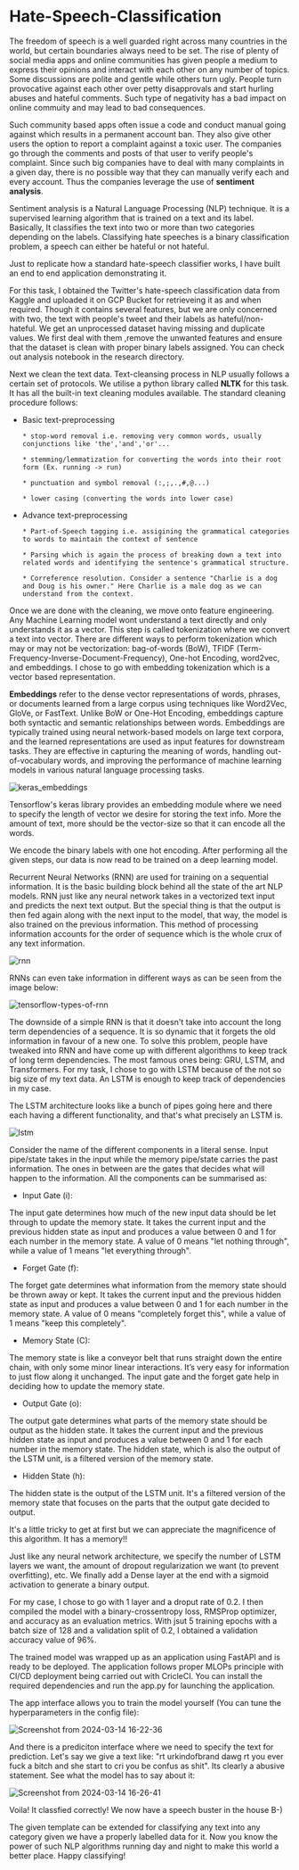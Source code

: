 # Hate-Speech-Classification

The freedom of speech is a well guarded right across many countries in the world, but certain boundaries always need to be set. The rise of plenty of social media apps and online communities has given people a medium to express their opinions and interact with each other on any number of topics. Some discussions are polite and gentle while others turn ugly. People turn provocative against each other over petty disapprovals and start hurling abuses and hateful comments. Such type of negativity has a bad impact on online commuity and may lead to bad consequences. 

Such community based apps often issue a code and conduct manual going against which results in a permanent account ban. They also give other users the option to report a complaint against a toxic user. The companies go through the comments and posts of that user to verify people's complaint. Since such big companies have to deal with many complaints in a given day, there is no possible way that they can manually verify each and every account. Thus the companies leverage the use of **sentiment analysis**. 

Sentiment analysis is a Natural Language Processing (NLP) technique. It is a supervised learning algorithm that is trained on a text and its label. Basically, It classifies the text into two or more than two categories depending on the labels. Classifying hate speeches is a binary classification problem, a speech can either be hateful or not hateful. 

Just to replicate how a standard hate-speech classifier works, I have built an end to end application demonstrating it.

For this task, I obtained the Twitter's hate-speech classification data from Kaggle and uploaded it on GCP Bucket for retrieveing it as and when required. Though it contains several features, but we are only concerned with two, the text with people's tweet and their labels as hateful/non-hateful. We get an unprocessed dataset having missing and duplicate values. We first deal with them ,remove the unwanted features and ensure that the dataset is clean with proper binary labels assigned. You can check out analysis notebook in the research directory. 

Next we clean the text data. Text-cleansing process in NLP usually follows a certain set of protocols. We utilise a python library called **NLTK** for this task. It has all the built-in text cleaning modules available. The standard cleaning procedure follows:

* Basic text-preprocessing
  
      * stop-word removal i.e. removing very common words, usually conjunctions like 'the','and','or'...
  
      * stemming/lemmatization for converting the words into their root form (Ex. running -> run)
  
      * punctuation and symbol removal (:,;,.,#,@...)
  
      * lower casing (converting the words into lower case) 

* Advance text-preprocessing
  
      * Part-of-Speech tagging i.e. assigining the grammatical categories to words to maintain the context of sentence
  
      * Parsing which is again the process of breaking down a text into related words and identifying the sentence's grammatical structure.
  
      * Correference resolution. Consider a sentence "Charlie is a dog and Doug is his owner." Here Charlie is a male dog as we can understand from the context.

Once we are done with the cleaning, we move onto feature engineering. Any Machine Learning model wont understand a text directly and only understands it as a vector. This step is called tokenization where we convert a text into vector. There are different ways to perform tokenization which may or may not be vectorization: bag-of-words (BoW), TFIDF (Term-Frequency-Inverse-Document-Frequency), One-hot Encoding, word2vec, and embeddings. I chose to go with embedding tokenization which is a vector based representation. 

**Embeddings** refer to the dense vector representations of words, phrases, or documents learned from a large corpus using techniques like Word2Vec, GloVe, or FastText. Unlike BoW or One-Hot Encoding, embeddings capture both syntactic and semantic relationships between words. Embeddings are typically trained using neural network-based models on large text corpora, and the learned representations are used as input features for downstream tasks. They are effective in capturing the meaning of words, handling out-of-vocabulary words, and improving the performance of machine learning models in various natural language processing tasks.

![keras_embeddings](https://github.com/shazam37/Hate-Speech-Classification/assets/119686545/f70775de-b788-44b2-af69-1e9617b3fe72)

Tensorflow's keras library provides an embedding module where we need to specify the length of vector we desire for storing the text info. More the amount of text, more should be the vector-size so that it can encode all the words. 

We encode the binary labels with one hot encoding. After performing all the given steps, our data is now read to be trained on a deep learning model. 

Recurrent Neural Networks (RNN) are used for training on a sequential information. It is the basic building block behind all the state of the art NLP models. RNN just like any neural network takes in a vectorized text input and predicts the next text output. But the special thing is that the output is then fed again along with the next input to the model, that way, the model is also trained on the previous information. This method of processing information accounts for the order of sequence which is the whole crux of any text information. 

![rnn](https://github.com/shazam37/Hate-Speech-Classification/assets/119686545/4c40ebbd-0527-44bf-a89a-e6d9ed260015)

RNNs can even take information in different ways as can be seen from the image below:

![tensorflow-types-of-rnn](https://github.com/shazam37/Hate-Speech-Classification/assets/119686545/21d7980d-dc98-4668-aee5-a2ebe6ac9b76)

The downside of a simple RNN is that it doesn't take into account the long term dependencies of a sequence. It is so dynamic that it forgets the old information in favour of a new one. To solve this problem, people have tweaked into RNN and have come up with different algorithms to keep track of long term dependencies. The most famous ones being: GRU, LSTM, and Transformers. For my task, I chose to go with LSTM because of the not so big size of my text data. An LSTM is enough to keep track of dependencies in my case. 

The LSTM architecture looks like a bunch of pipes going here and there each having a different functionality, and that's what precisely an LSTM is. 

![lstm](https://github.com/shazam37/Hate-Speech-Classification/assets/119686545/226562b9-3cb9-4a90-bfc9-abd4e29734d6)

Consider the name of the different components in a literal sense. Input pipe/state takes in the input while the memory pipe/state carries the past information. The ones in between are the gates that decides what will happen to the information. All the components can be summarised as:

* Input Gate (i):

The input gate determines how much of the new input data should be let through to update the memory state. It takes the current input and the previous hidden state as input and produces a value between 0 and 1 for each number in the memory state. A value of 0 means "let nothing through", while a value of 1 means "let everything through".

* Forget Gate (f):

The forget gate determines what information from the memory state should be thrown away or kept. It takes the current input and the previous hidden state as input and produces a value between 0 and 1 for each number in the memory state. A value of 0 means "completely forget this", while a value of 1 means "keep this completely".

* Memory State (C):

The memory state is like a conveyor belt that runs straight down the entire chain, with only some minor linear interactions. It’s very easy for information to just flow along it unchanged. The input gate and the forget gate help in deciding how to update the memory state.

* Output Gate (o):

The output gate determines what parts of the memory state should be output as the hidden state. It takes the current input and the previous hidden state as input and produces a value between 0 and 1 for each number in the memory state. The hidden state, which is also the output of the LSTM unit, is a filtered version of the memory state.

* Hidden State (h):

The hidden state is the output of the LSTM unit. It's a filtered version of the memory state that focuses on the parts that the output gate decided to output.

It's a little tricky to get at first but we can appreciate the magnificence of this algorithm. It has a memory!! 

Just like any neural network architecture, we specify the number of LSTM layers we want, the amount of dropout regularization we want (to prevent overfitting), etc. We finally add a Dense layer at the end with a sigmoid activation to generate a binary output.  

For my case, I chose to go with 1 layer and a droput rate of 0.2. I then compiled the model with a binary-crossentropy loss, RMSProp optimizer, and accuracy as an evaluation metrics. With jsut 5 training epochs with a batch size of 128 and a validation split of 0.2, I obtained a validation accuracy value of 96%. 

The trained model was wrapped up as an application using FastAPI and is ready to be deployed. The application follows proper MLOPs principle with CI/CD deployment being carried out with CricleCI. You can install the required dependencies and run the app.py for launching the application. 

The app interface allows you to train the model yourself (You can tune the hyperparameters in the config file):

![Screenshot from 2024-03-14 16-22-36](https://github.com/shazam37/Hate-Speech-Classification/assets/119686545/5e991858-710c-4f11-aee0-f3a6fd6cc94b)

And there is a prediciton interface where we need to specify the text for prediction. Let's say we give a text like:
"rt urkindofbrand dawg rt you ever fuck a bitch and she start to cri you be confus as shit". Its clearly a abusive statement. See what the model has to say about it:

![Screenshot from 2024-03-14 16-26-41](https://github.com/shazam37/Hate-Speech-Classification/assets/119686545/ede9864d-62ac-4b45-a7aa-dfbc3efce183)

Voila! It classfied correctly! We now have a speech buster in the house B-)

The given template can be extended for classifying any text into any category given we have a properly labelled data for it. Now you know the power of such NLP algorithms running day and night to make this world a better place. Happy classifying!












